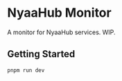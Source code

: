 # NyaaHub Monitor

A monitor for NyaaHub services. WIP.

## Getting Started

```bash
pnpm run dev
```
